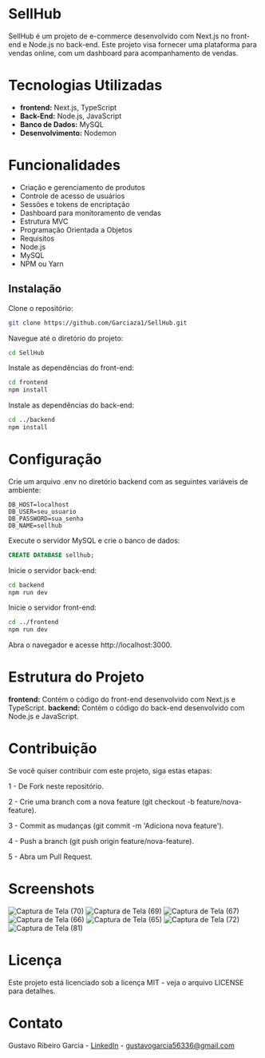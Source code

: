 # SellHub
SellHub é um projeto de e-commerce desenvolvido com Next.js no front-end e Node.js no back-end. Este projeto visa fornecer uma plataforma para vendas online, com um dashboard para acompanhamento de vendas.


# Tecnologias Utilizadas
- **frontend:** Next.js, TypeScript
- **Back-End:** Node.js, JavaScript
- **Banco de Dados:** MySQL
- **Desenvolvimento:** Nodemon


# Funcionalidades
- Criação e gerenciamento de produtos
- Controle de acesso de usuários
- Sessões e tokens de encriptação
- Dashboard para monitoramento de vendas
- Estrutura MVC
- Programação Orientada a Objetos
- Requisitos
- Node.js
- MySQL
- NPM ou Yarn


## Instalação

Clone o repositório:
```bash
git clone https://github.com/Garciaza1/SellHub.git
```

Navegue até o diretório do projeto:
```bash
cd SellHub
```

Instale as dependências do front-end:
```bash
cd frontend
npm install
```

Instale as dependências do back-end:
```bash
cd ../backend
npm install
```


# Configuração

Crie um arquivo .env no diretório backend com as seguintes variáveis de ambiente:
```env
DB_HOST=localhost
DB_USER=seu_usuario
DB_PASSWORD=sua_senha
DB_NAME=sellhub
```
Execute o servidor MySQL e crie o banco de dados:
```sql
CREATE DATABASE sellhub;
```

Inicie o servidor back-end:
```bash
cd backend
npm run dev
```

Inicie o servidor front-end:
```bash
cd ../frontend
npm run dev
```

Abra o navegador e acesse http://localhost:3000.


# Estrutura do Projeto

**frontend:** Contém o código do front-end desenvolvido com Next.js e TypeScript.
**backend:** Contém o código do back-end desenvolvido com Node.js e JavaScript.


# Contribuição

Se você quiser contribuir com este projeto, siga estas etapas:


1 - De Fork neste repositório.
  

2 - Crie uma branch com a nova feature (git checkout -b feature/nova-feature).


3 - Commit as mudanças (git commit -m 'Adiciona nova feature').


4 - Push a branch (git push origin feature/nova-feature).


5 - Abra um Pull Request.


# Screenshots

![Captura de Tela (70)](https://github.com/Garciaza1/SellHub/assets/102680004/dda86b68-bfb6-4ffa-8632-cf390a1d9ef6)
![Captura de Tela (69)](https://github.com/Garciaza1/SellHub/assets/102680004/83b0d105-3c79-492d-bcb9-183a60472aa8)
![Captura de Tela (67)](https://github.com/Garciaza1/SellHub/assets/102680004/e9c7a016-9472-4adf-bebc-4e8302f063a7)
![Captura de Tela (66)](https://github.com/Garciaza1/SellHub/assets/102680004/db5c1947-2358-411c-996b-9a25827e6707)
![Captura de Tela (65)](https://github.com/Garciaza1/SellHub/assets/102680004/c5a57aa4-b59b-4f46-8972-52b43f4e81b6)
![Captura de Tela (72)](https://github.com/Garciaza1/SellHub/assets/102680004/8a4ce58f-044d-4ac5-a705-f9b81e006372)
![Captura de Tela (81)](https://github.com/Garciaza1/SellHub/assets/102680004/b5f1d02a-93c6-4df4-904c-793667f0abce)


# Licença

Este projeto está licenciado sob a licença MIT - veja o arquivo LICENSE para detalhes.

# Contato

Gustavo Ribeiro Garcia - [LinkedIn](https://www.linkedin.com/in/gustavo-garcia-287356232/) - gustavogarcia56336@gmail.com
